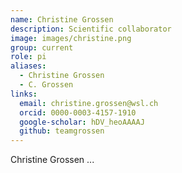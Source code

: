 ```yaml
---
name: Christine Grossen
description: Scientific collaborator
image: images/christine.png
group: current
role: pi
aliases:
  - Christine Grossen
  - C. Grossen
links:
  email: christine.grossen@wsl.ch
  orcid: 0000-0003-4157-1910
  google-scholar: hDV_heoAAAAJ
  github: teamgrossen
---
```


Christine Grossen ...